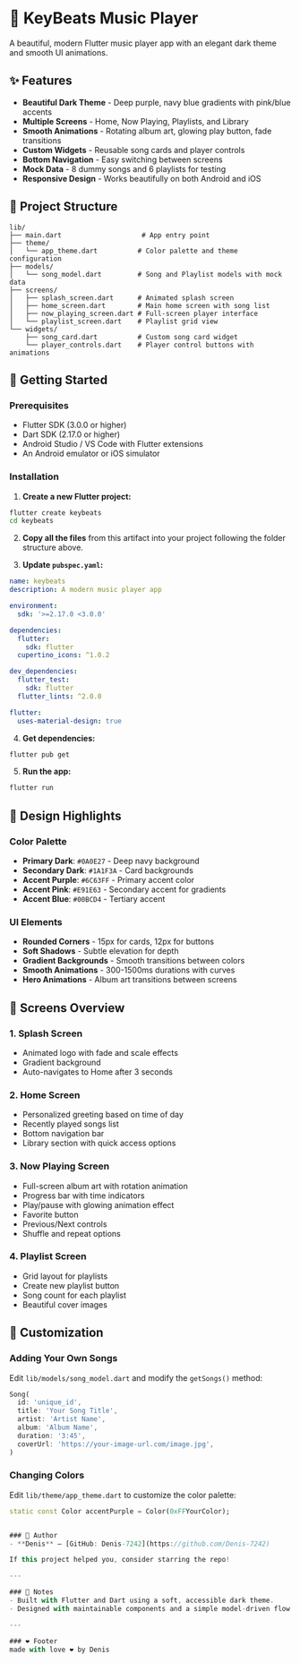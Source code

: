 # 🎵 KeyBeats Music Player

A beautiful, modern Flutter music player app with an elegant dark theme and smooth UI animations.

## ✨ Features

- **Beautiful Dark Theme** - Deep purple, navy blue gradients with pink/blue accents
- **Multiple Screens** - Home, Now Playing, Playlists, and Library
- **Smooth Animations** - Rotating album art, glowing play button, fade transitions
- **Custom Widgets** - Reusable song cards and player controls
- **Bottom Navigation** - Easy switching between screens
- **Mock Data** - 8 dummy songs and 6 playlists for testing
- **Responsive Design** - Works beautifully on both Android and iOS

## 📁 Project Structure

```
lib/
├── main.dart                    # App entry point
├── theme/
│   └── app_theme.dart          # Color palette and theme configuration
├── models/
│   └── song_model.dart         # Song and Playlist models with mock data
├── screens/
│   ├── splash_screen.dart      # Animated splash screen
│   ├── home_screen.dart        # Main home screen with song list
│   ├── now_playing_screen.dart # Full-screen player interface
│   └── playlist_screen.dart    # Playlist grid view
└── widgets/
    ├── song_card.dart          # Custom song card widget
    └── player_controls.dart    # Player control buttons with animations
```

## 🚀 Getting Started

### Prerequisites

- Flutter SDK (3.0.0 or higher)
- Dart SDK (2.17.0 or higher)
- Android Studio / VS Code with Flutter extensions
- An Android emulator or iOS simulator

### Installation

1. **Create a new Flutter project:**
```bash
flutter create keybeats
cd keybeats
```

2. **Copy all the files** from this artifact into your project following the folder structure above.

3. **Update `pubspec.yaml`:**
```yaml
name: keybeats
description: A modern music player app

environment:
  sdk: '>=2.17.0 <3.0.0'

dependencies:
  flutter:
    sdk: flutter
  cupertino_icons: ^1.0.2

dev_dependencies:
  flutter_test:
    sdk: flutter
  flutter_lints: ^2.0.0

flutter:
  uses-material-design: true
```

4. **Get dependencies:**
```bash
flutter pub get
```

5. **Run the app:**
```bash
flutter run
```

## 🎨 Design Highlights

### Color Palette
- **Primary Dark**: `#0A0E27` - Deep navy background
- **Secondary Dark**: `#1A1F3A` - Card backgrounds
- **Accent Purple**: `#6C63FF` - Primary accent color
- **Accent Pink**: `#E91E63` - Secondary accent for gradients
- **Accent Blue**: `#00BCD4` - Tertiary accent

### UI Elements
- **Rounded Corners** - 15px for cards, 12px for buttons
- **Soft Shadows** - Subtle elevation for depth
- **Gradient Backgrounds** - Smooth transitions between colors
- **Smooth Animations** - 300-1500ms durations with curves
- **Hero Animations** - Album art transitions between screens

## 📱 Screens Overview

### 1. Splash Screen
- Animated logo with fade and scale effects
- Gradient background
- Auto-navigates to Home after 3 seconds

### 2. Home Screen
- Personalized greeting based on time of day
- Recently played songs list
- Bottom navigation bar
- Library section with quick access options

### 3. Now Playing Screen
- Full-screen album art with rotation animation
- Progress bar with time indicators
- Play/pause with glowing animation effect
- Favorite button
- Previous/Next controls
- Shuffle and repeat options

### 4. Playlist Screen
- Grid layout for playlists
- Create new playlist button
- Song count for each playlist
- Beautiful cover images

## 🔧 Customization

### Adding Your Own Songs

Edit `lib/models/song_model.dart` and modify the `getSongs()` method:

```dart
Song(
  id: 'unique_id',
  title: 'Your Song Title',
  artist: 'Artist Name',
  album: 'Album Name',
  duration: '3:45',
  coverUrl: 'https://your-image-url.com/image.jpg',
)
```

### Changing Colors

Edit `lib/theme/app_theme.dart` to customize the color palette:

```dart
static const Color accentPurple = Color(0xFFYourColor);


### 🙌 Author
- **Denis** — [GitHub: Denis-7242](https://github.com/Denis-7242)

If this project helped you, consider starring the repo!

---

### 📄 Notes
- Built with Flutter and Dart using a soft, accessible dark theme.
- Designed with maintainable components and a simple model-driven flow.

---

### ❤️ Footer
made with love ❤️ by Denis

